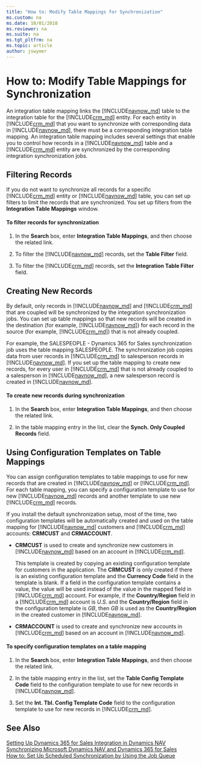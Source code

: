```yaml
---
title: "How to: Modify Table Mappings for Synchronization"
ms.custom: na
ms.date: 10/01/2018
ms.reviewer: na
ms.suite: na
ms.tgt_pltfrm: na
ms.topic: article
author: jswymer
---
```

# How to: Modify Table Mappings for Synchronization
An integration table mapping links the [!INCLUDE[navnow_md](includes/navnow_md.md)] table to the integration table for the [!INCLUDE[crm_md](includes/crm_md.md)] entity. For each entity in [!INCLUDE[crm_md](includes/crm_md.md)] that you want to synchronize with corresponding data in [!INCLUDE[navnow_md](includes/navnow_md.md)], there must be a corresponding integration table mapping. An integration table mapping includes several settings that enable you to control how records in a [!INCLUDE[navnow_md](includes/navnow_md.md)] table and a [!INCLUDE[crm_md](includes/crm_md.md)] entity are synchronized by the corresponding integration synchronization jobs.  

## Filtering Records  
 If you do not want to synchronize all records for a specific [!INCLUDE[crm_md](includes/crm_md.md)] entity or [!INCLUDE[navnow_md](includes/navnow_md.md)] table, you can set up filters to limit the records that are synchronized. You set up filters from the **Integration Table Mappings** window.  

#### To filter records for synchronization  

1.  In the **Search** box, enter **Integration Table Mappings**, and then choose the related link.  

2.  To filter the [!INCLUDE[navnow_md](includes/navnow_md.md)] records, set the **Table Filter** field.  

3.  To filter the [!INCLUDE[crm_md](includes/crm_md.md)] records, set the **Integration Table Filter** field.  

## Creating New Records  
 By default, only records in [!INCLUDE[navnow_md](includes/navnow_md.md)] and [!INCLUDE[crm_md](includes/crm_md.md)] that are coupled will be synchronized by the integration synchronization jobs. You can set up table mappings so that new records will be created in the destination \(for example, [!INCLUDE[navnow_md](includes/navnow_md.md)]\) for each record in the source \(for example, [!INCLUDE[crm_md](includes/crm_md.md)]\) that is not already coupled.  

 For example, the SALESPEOPLE - Dynamics 365 for Sales synchronization job uses the table mapping SALESPEOPLE. The synchronization job copies data from user records in [!INCLUDE[crm_md](includes/crm_md.md)] to salesperson records in [!INCLUDE[navnow_md](includes/navnow_md.md)]. If you set up the table mapping to create new records, for every user in [!INCLUDE[crm_md](includes/crm_md.md)] that is not already coupled to a salesperson in [!INCLUDE[navnow_md](includes/navnow_md.md)], a new salesperson record is created in [!INCLUDE[navnow_md](includes/navnow_md.md)].  

#### To create new records during synchronization  

1.  In the **Search** box, enter **Integration Table Mappings**, and then choose the related link.  

2.  In the table mapping entry in the list, clear the **Synch. Only Coupled Records** field.  

## Using Configuration Templates on Table Mappings  
 You can assign configuration templates to table mappings to use for new records that are created in [!INCLUDE[navnow_md](includes/navnow_md.md)] or [!INCLUDE[crm_md](includes/crm_md.md)]. For each table mapping, you can specify a configuration template to use for new [!INCLUDE[navnow_md](includes/navnow_md.md)] records and another template to use new [!INCLUDE[crm_md](includes/crm_md.md)] records.  

 If you install the default synchronization setup, most of the time, two configuration templates will be automatically created and used on the table mapping for [!INCLUDE[navnow_md](includes/navnow_md.md)] customers and [!INCLUDE[crm_md](includes/crm_md.md)] accounts: **CRMCUST** and **CRMACCOUNT**.  

-   **CRMCUST** is used to create and synchronize new customers in [!INCLUDE[navnow_md](includes/navnow_md.md)] based on an account in [!INCLUDE[crm_md](includes/crm_md.md)].  

     This template is created by copying an existing configuration template for customers in the application. The **CRMCUST** is only created if there is an existing configuration template and the **Currency Code** field in the template is blank. If a field in the configuration template contains a value, the value will be used instead of the value in the mapped field in [!INCLUDE[crm_md](includes/crm_md.md)] account. For example, if the **Country/Region** field in a [!INCLUDE[crm_md](includes/crm_md.md)] account is *U.S.* and the **Country/Region** field in the configuration template is *GB*, then *GB* is used as the **Country/Region** in the created customer in [!INCLUDE[navnow_md](includes/navnow_md.md)].  

-   **CRMACCOUNT** is used to create and synchronize new accounts in [!INCLUDE[crm_md](includes/crm_md.md)] based on an account in [!INCLUDE[navnow_md](includes/navnow_md.md)].  

#### To specify configuration templates on a table mapping  

1.  In the **Search** box, enter **Integration Table Mappings**, and then choose the related link.  

2.  In the table mapping entry in the list, set the **Table Config Template Code** field to the configuration template to use for new records in [!INCLUDE[navnow_md](includes/navnow_md.md)].  

3.  Set the **Int. Tbl. Config Template Code** field to the configuration template to use for new records in [!INCLUDE[crm_md](includes/crm_md.md)].  

## See Also  
[Setting Up Dynamics 365 for Sales Integration in Dynamics NAV](Setting-Up-Dynamics-CRM-Integration.md )   
[Synchronizing Microsoft Dynamics NAV and Dynamics 365 for Sales](Synchronizing-Dynamics-NAV-and-Dynamics-CRM.md)   
[How to: Set Up Scheduled Synchronization by Using the Job Queue](How-to-Set-Up-Scheduled-Synchronization-by-Using-the-Job-Queue.md)  
